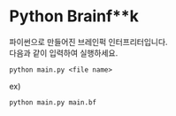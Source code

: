 # Python Brainf**k
파이썬으로 만들어진 브레인퍽 인터프리터입니다.   
다음과 같이 입력하여 실행하세요.
```
python main.py <file name>
```

ex)
```
python main.py main.bf
```